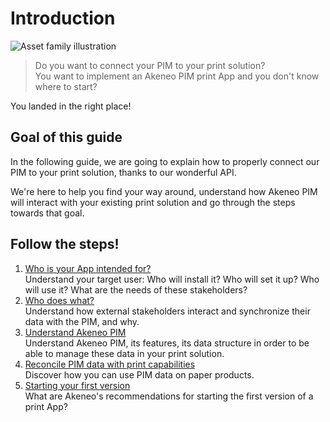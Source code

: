 # Introduction
![Asset family illustration](../../img/illustrations/illus--Assetfamily.svg)

> Do you want to connect your PIM to your print solution?  
> You want to implement an Akeneo PIM print App and you don't know where to start?  

You landed in the right place!

## Goal of this guide

In the following guide, we are going to explain how to properly connect our PIM to your print solution, thanks to our wonderful API.

We're here to help you find your way around, understand how Akeneo PIM will interact with your existing print solution and go through the steps towards that goal.

## Follow the steps!

1. [Who is your App intended for?](step0-who-is-your-app-intended-for.html)  
Understand your target user: Who will install it? Who will set it up? Who will use it? What are the needs of these stakeholders?
2. [Who does what?](step1-who-does-what.html)  
Understand how external stakeholders interact and synchronize their data with the PIM, and why.
3. [Understand Akeneo PIM](step2-understand-akeneo-pim.html)  
Understand Akeneo PIM, its features, its data structure in order to be able to manage these data in your print solution.
4. [Reconcile PIM data with print capabilities](step3-reconcile-PIM-data-with-print-features.html)  
Discover how you can use PIM data on paper products.
5. [Starting your first version](step4-define-your-first-scope.html)  
What are Akeneo's recommendations for starting the first version of a print App?
